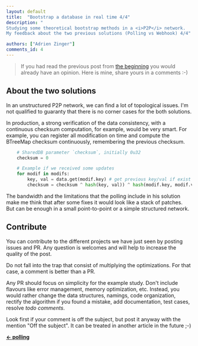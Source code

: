 ```yaml
---
layout: default
title:  "Bootstrap a database in real time 4/4"
description: "
Studying some theoretical bootstrap methods in a <i>P2P</i> network.
My feedback about the two previous solutions (Polling vs Webhook) 4/4"

authors: ["Adrien Zinger"]
comments_id: 4
---
```


> If you had read the previous post from [the beginning](/2022/05/02/a-bootstrap-a-database-in-real-time.html)
> you would already have an opinion. Here is mine, share yours in a comments :-)

## About the two solutions
In an unstructured P2P network, we can find a lot of
topological issues. I'm not qualified to guaranty that there is no corner cases
for the both solutions.

In production, a strong verification of the data consistency, with
a continuous checksum computation, for example, would be very smart. For example,
you can register all modification on time and compute the BTreeMap checksum
continuously, remembering the previous checksum.

```py
    # SharedDB parameter `checksum`, initially 0u32
    checksum = 0

    # Example if we received some updates
    for modif in modifs:
        key, val = data.get(modif.key) # get previous key/val if exist
        checksum = checksum ^ hash(key, val)) ^ hash(modif.key, modif.val))
```


The bandwidth and the limitations that the polling include in his solution make
me think that after some fixes it would look like a stack of patches. But can
be enough in a small point-to-point or a simple structured network.

## Contribute
You can contribute to the different projects we have just seen by posting issues and
PR. Any question is welcomes and will
help to increase the quality of the post.

Do not fall into the trap that consist of multiplying the optimizations. For
that case, a comment is better than a PR.

Any PR should focus on simplicity for the example study. Don't include flavours
like error management, memory optimization, etc. Instead, you would rather
change the data structures, namings, code organization, rectify the algorithm if
you found a mistake, add documentation, test cases, resolve _todo comments_.

Look first if your comment is off the subject, but post it anyway with the
mention "Off the subject". It can be treated in another article in the future
;-)

<b>[&larr; polling](/2022/05/02/c-bootstrap-a-database-in-real-time.html)</b>
